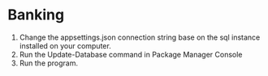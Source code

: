 # Banking

1. Change the appsettings.json connection string base on the sql instance installed on your computer.
2. Run the Update-Database command in Package Manager Console
3. Run the program.
